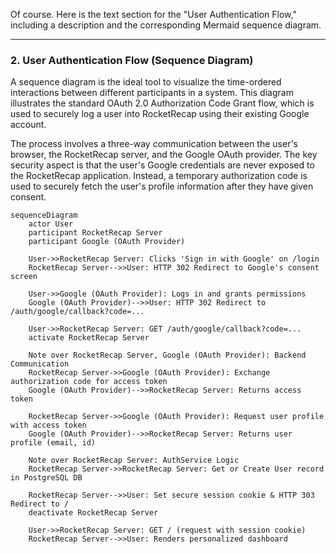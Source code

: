 Of course. Here is the text section for the "User Authentication Flow," including a description and the corresponding Mermaid sequence diagram.

***

### 2. User Authentication Flow (Sequence Diagram)

A sequence diagram is the ideal tool to visualize the time-ordered interactions between different participants in a system. This diagram illustrates the standard OAuth 2.0 Authorization Code Grant flow, which is used to securely log a user into RocketRecap using their existing Google account.

The process involves a three-way communication between the user's browser, the RocketRecap server, and the Google OAuth provider. The key security aspect is that the user's Google credentials are never exposed to the RocketRecap application. Instead, a temporary authorization code is used to securely fetch the user's profile information after they have given consent.

```mermaid
sequenceDiagram
    actor User
    participant RocketRecap Server
    participant Google (OAuth Provider)

    User->>RocketRecap Server: Clicks 'Sign in with Google' on /login
    RocketRecap Server-->>User: HTTP 302 Redirect to Google's consent screen

    User->>Google (OAuth Provider): Logs in and grants permissions
    Google (OAuth Provider)-->>User: HTTP 302 Redirect to /auth/google/callback?code=...

    User->>RocketRecap Server: GET /auth/google/callback?code=...
    activate RocketRecap Server

    Note over RocketRecap Server, Google (OAuth Provider): Backend Communication
    RocketRecap Server->>Google (OAuth Provider): Exchange authorization code for access token
    Google (OAuth Provider)-->>RocketRecap Server: Returns access token

    RocketRecap Server->>Google (OAuth Provider): Request user profile with access token
    Google (OAuth Provider)-->>RocketRecap Server: Returns user profile (email, id)

    Note over RocketRecap Server: AuthService Logic
    RocketRecap Server->>RocketRecap Server: Get or Create User record in PostgreSQL DB

    RocketRecap Server-->>User: Set secure session cookie & HTTP 303 Redirect to /
    deactivate RocketRecap Server

    User->>RocketRecap Server: GET / (request with session cookie)
    RocketRecap Server-->>User: Renders personalized dashboard

```
